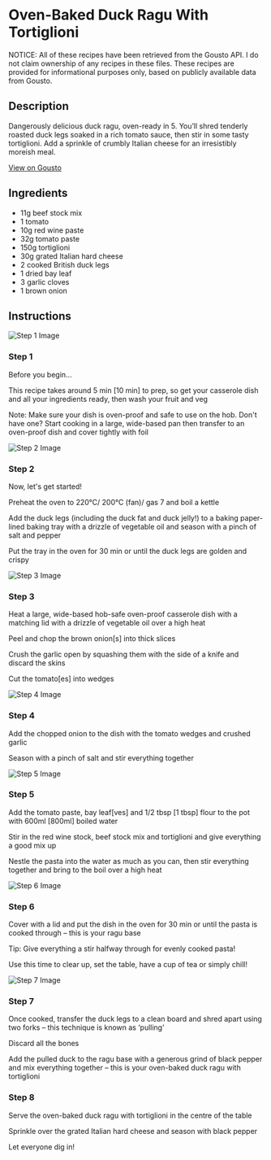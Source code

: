 # Oven-Baked Duck Ragu With Tortiglioni

NOTICE: All of these recipes have been retrieved from the Gousto API. I do not claim ownership of any recipes in these files. These recipes are provided for informational purposes only, based on publicly available data from Gousto.

## Description

Dangerously delicious duck ragu, oven-ready in 5. You’ll shred tenderly roasted duck legs soaked in a rich tomato sauce, then stir in some tasty tortiglioni. Add a sprinkle of crumbly Italian cheese for an irresistibly moreish meal.

[View on Gousto](https://www.gousto.co.uk/recipes/cookbook/oven-baked-duck-ragu-with-tortiglioni-and-rocket-salad)

## Ingredients

- 11g beef stock mix
- 1 tomato
- 10g red wine paste
- 32g tomato paste
- 150g tortiglioni
- 30g grated Italian hard cheese
- 2 cooked British duck legs
- 1 dried bay leaf
- 3 garlic cloves
- 1 brown onion

## Instructions

![Step 1 Image](https://production-media.gousto.co.uk/cms/recipe-step-image/Admin10mm-Step-1-1662461022233-x200.jpg)

### Step 1

Before you begin...

This recipe takes around 5 min <span class="text-danger">[10 min]</span> to prep, so get your casserole dish and all your ingredients ready, then wash your fruit and veg

Note: Make sure your dish is oven-proof and safe to use on the hob. Don't have one? Start cooking in a large, wide-based pan then transfer to an oven-proof dish and cover tightly with foil

![Step 2 Image](https://production-media.gousto.co.uk/cms/recipe-step-image/Step-2-1-1662461026071-x200.jpg)

### Step 2

Now, let's get started!

Preheat the oven to 220°C/ 200°C (fan)/ gas 7 and boil a kettle

Add the duck legs (including the duck fat and duck jelly!) to a baking paper-lined baking tray with a drizzle of vegetable oil and season with a pinch of salt and pepper

Put the tray in the oven for 30 min or until the duck legs are golden and crispy

![Step 3 Image](https://production-media.gousto.co.uk/cms/recipe-step-image/Step-3-1662461032410-x200.jpg)

### Step 3

Heat a large, wide-based hob-safe oven-proof casserole dish with a matching lid with a drizzle of vegetable oil over a high heat

Peel and chop the brown onion<span class="text-danger">[s]</span> into thick slices

Crush the garlic open by squashing them with the side of a knife and discard the skins

Cut the tomato<span class="text-danger">[es]</span> into wedges

![Step 4 Image](https://production-media.gousto.co.uk/cms/recipe-step-image/Step-4-1662461049117-x200.jpg)

### Step 4

Add the chopped onion to the dish with the tomato wedges and crushed garlic

Season with a pinch of salt and stir everything together

![Step 5 Image](https://production-media.gousto.co.uk/cms/recipe-step-image/Step-5-1662461053317-x200.jpg)

### Step 5

Add the tomato paste, bay leaf<span class="text-danger">[ves] </span>and 1/2 tbsp<span class="text-danger"> [1 tbsp]</span> flour to the pot with 600ml <span class="text-danger">[800ml]</span> boiled water

Stir in the red wine stock, beef stock mix and tortiglioni and give everything a good mix up

Nestle the pasta into the water as much as you can, then stir everything together and bring to the boil over a high heat

![Step 6 Image](https://production-media.gousto.co.uk/cms/recipe-step-image/Step-6-1662461056967-x200.jpg)

### Step 6

Cover with a lid and put the dish in the oven for 30 min or until the pasta is cooked through – this is your ragu base

Tip: Give everything a stir halfway through for evenly cooked pasta!

Use this time to clear up, set the table, have a cup of tea or simply chill!

![Step 7 Image](https://production-media.gousto.co.uk/cms/recipe-step-image/Step-7-1662461060789-x200.jpg)

### Step 7

Once cooked, transfer the duck legs to a clean board and shred apart using two forks – this technique is known as ‘pulling’

Discard all the bones

Add the pulled duck to the ragu base with a generous grind of black pepper and mix everything together – this is your oven-baked duck ragu with tortiglioni

### Step 8

Serve the oven-baked duck ragu with tortiglioni in the centre of the table

Sprinkle over the grated Italian hard cheese and season with black pepper

Let everyone dig in!

